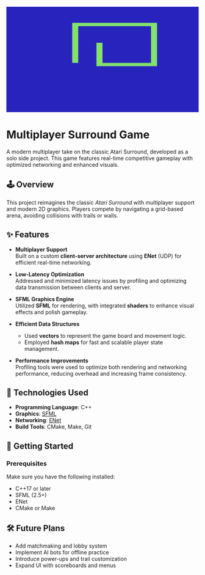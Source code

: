 ![alt text](image.png)

# Multiplayer Surround Game

A modern multiplayer take on the classic Atari Surround, developed as a solo side project. This game features real-time competitive gameplay with optimized networking and enhanced visuals.

## 🕹️ Overview

This project reimagines the classic *Atari Surround* with multiplayer support and modern 2D graphics. Players compete by navigating a grid-based arena, avoiding collisions with trails or walls.

## ✨ Features

- **Multiplayer Support**  
  Built on a custom **client-server architecture** using **ENet** (UDP) for efficient real-time networking.

- **Low-Latency Optimization**  
  Addressed and minimized latency issues by profiling and optimizing data transmission between clients and server.

- **SFML Graphics Engine**  
  Utilized **SFML** for rendering, with integrated **shaders** to enhance visual effects and polish gameplay.

- **Efficient Data Structures**  
  - Used **vectors** to represent the game board and movement logic.  
  - Employed **hash maps** for fast and scalable player state management.

- **Performance Improvements**  
  Profiling tools were used to optimize both rendering and networking performance, reducing overhead and increasing frame consistency.

## 🧱 Technologies Used

- **Programming Language**: C++
- **Graphics**: [SFML](https://www.sfml-dev.org/)
- **Networking**: [ENet](http://enet.bespin.org/)
- **Build Tools**: CMake, Make, Git

## 🚀 Getting Started

### Prerequisites

Make sure you have the following installed:

- C++17 or later
- SFML (2.5+)
- ENet
- CMake or Make

## 🛠 Future Plans

- Add matchmaking and lobby system  
- Implement AI bots for offline practice  
- Introduce power-ups and trail customization  
- Expand UI with scoreboards and menus
